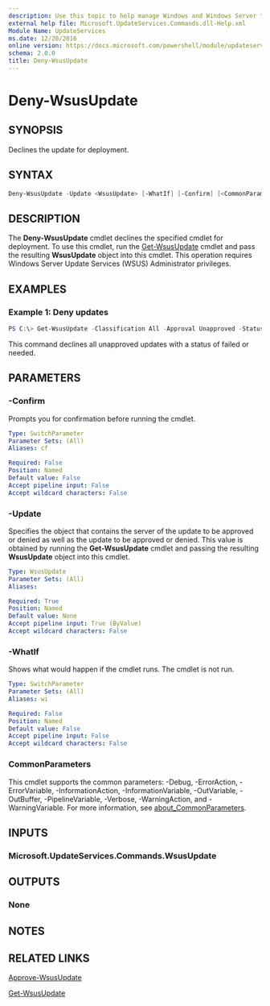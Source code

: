 ```yaml
---
description: Use this topic to help manage Windows and Windows Server technologies with Windows PowerShell.
external help file: Microsoft.UpdateServices.Commands.dll-Help.xml
Module Name: UpdateServices
ms.date: 12/20/2016
online version: https://docs.microsoft.com/powershell/module/updateservices/deny-wsusupdate?view=windowsserver2022-ps&wt.mc_id=ps-gethelp
schema: 2.0.0
title: Deny-WsusUpdate
---
```


# Deny-WsusUpdate

## SYNOPSIS

Declines the update for deployment.

## SYNTAX

```powershell
Deny-WsusUpdate -Update <WsusUpdate> [-WhatIf] [-Confirm] [<CommonParameters>]
```

## DESCRIPTION

The **Deny-WsusUpdate** cmdlet declines the specified cmdlet for deployment. To use this cmdlet, run the [Get-WsusUpdate](./Get-WsusUpdate.md) cmdlet and pass the resulting **WsusUpdate** object into this cmdlet. This operation requires Windows Server Update Services (WSUS) Administrator privileges.

## EXAMPLES

### Example 1: Deny updates

```powershell
PS C:\> Get-WsusUpdate -Classification All -Approval Unapproved -Status FailedOrNeeded | Deny-WsusUpdate
```

This command declines all unapproved updates with a status of failed or needed.

## PARAMETERS

### -Confirm

Prompts you for confirmation before running the cmdlet.

```yaml
Type: SwitchParameter
Parameter Sets: (All)
Aliases: cf

Required: False
Position: Named
Default value: False
Accept pipeline input: False
Accept wildcard characters: False
```

### -Update

Specifies the object that contains the server of the update to be approved or denied as well as the update to be approved or denied. This value is obtained by running the **Get-WsusUpdate** cmdlet and passing the resulting **WsusUpdate** object into this cmdlet.

```yaml
Type: WsusUpdate
Parameter Sets: (All)
Aliases:

Required: True
Position: Named
Default value: None
Accept pipeline input: True (ByValue)
Accept wildcard characters: False
```

### -WhatIf

Shows what would happen if the cmdlet runs. The cmdlet is not run.

```yaml
Type: SwitchParameter
Parameter Sets: (All)
Aliases: wi

Required: False
Position: Named
Default value: False
Accept pipeline input: False
Accept wildcard characters: False
```

### CommonParameters

This cmdlet supports the common parameters: -Debug, -ErrorAction, -ErrorVariable, -InformationAction, -InformationVariable, -OutVariable, -OutBuffer, -PipelineVariable, -Verbose, -WarningAction, and -WarningVariable. For more information, see [about_CommonParameters](https://go.microsoft.com/fwlink/?LinkID=113216).

## INPUTS

### Microsoft.UpdateServices.Commands.WsusUpdate

## OUTPUTS

### None

## NOTES

## RELATED LINKS

[Approve-WsusUpdate](./Approve-WsusUpdate.md)

[Get-WsusUpdate](./Get-WsusUpdate.md)
